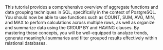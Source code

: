 This tutorial provides a comprehensive overview of aggregate functions and data grouping techniques in SQL, specifically in the context of PostgreSQL. 
You should now be able to use functions such as COUNT, SUM, AVG, MIN, and MAX to perform calculations across multiple rows, as well as organize and summarize data using the GROUP BY and HAVING clauses. 
By mastering these concepts, you will be well-equipped to analyze trends, generate meaningful summaries and filter grouped results effectively within relational databases.